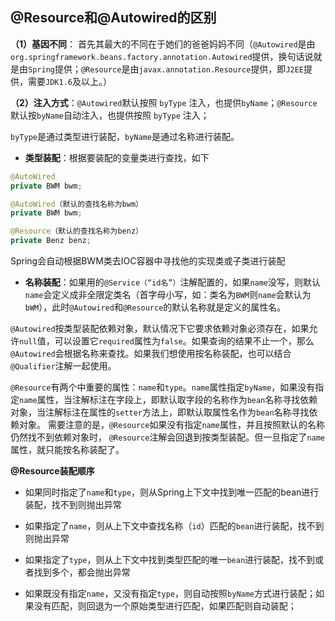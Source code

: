## @Resource和@Autowired的区别


**（1）基因不同**： 首先其最大的不同在于她们的爸爸妈妈不同（`@Autowired`是由`org.springframework.beans.factory.annotation.Autowired`提供，换句话说就是由`Spring`提供；`@Resource`是由`javax.annotation.Resource`提供，即`J2EE`提供，需要`JDK1.6`及以上。）

**（2）注入方式**：`@Autowired`默认按照 `byType` 注入，也提供`byName`；`@Resource`默认按`byName`自动注入，也提供按照 `byType` 注入；

`byType`是通过类型进行装配，`byName`是通过名称进行装配。

* **类型装配**：根据要装配的变量类进行查找，如下

```java
@AutoWired 
private BWM bwm;

@AutoWired（默认的查找名称为bwm）
private BWM bwm;

@Resource（默认的查找名称为benz）
private Benz benz;
```

Spring会自动根据BWM类去IOC容器中寻找他的实现类或子类进行装配

* **名称装配**：如果用的`@Service（“id名”）`注解配置的，如果`name`没写，则默认`name`会定义成非全限定类名（首字母小写，如：类名为`BWM`则`name`会默认为`bWM`），此时`@Autowired`和`@Resource`的默认名称就是定义的属性名。

`@Autowired`按类型装配依赖对象，默认情况下它要求依赖对象必须存在，如果允许`null`值，可以设置它`required`属性为`false`。如果查询的结果不止一个，那么`@Autowired`会根据名称来查找。如果我们想使用按名称装配，也可以结合`@Qualifier`注解一起使用。

`@Resource`有两个中重要的属性：`name`和`type`。`name`属性指定`byName`，如果没有指定`name`属性，当注解标注在字段上，即默认取字段的名称作为`bean`名称寻找依赖对象，当注解标注在属性的`setter`方法上，即默认取属性名作为`bean`名称寻找依赖对象。
需要注意的是，`@Resource`如果没有指定`name`属性，并且按照默认的名称仍然找不到依赖对象时， `@Resource`注解会回退到按类型装配。但一旦指定了`name`属性，就只能按名称装配了。

**@Resource装配顺序**

* 如果同时指定了`name`和`type`，则从Spring上下文中找到唯一匹配的bean进行装配，找不到则抛出异常

* 如果指定了`name`，则从上下文中查找名称（`id`）匹配的`bean`进行装配，找不到则抛出异常

* 如果指定了`type`，则从上下文中找到类型匹配的唯一`bean`进行装配，找不到或者找到多个，都会抛出异常

* 如果既没有指定`name`，又没有指定`type`，则自动按照`byName`方式进行装配；如果没有匹配，则回退为一个原始类型进行匹配，如果匹配则自动装配；

